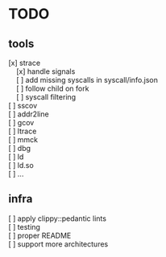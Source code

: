 # TODO

## tools

[x] strace  
&nbsp;&nbsp;&nbsp;&nbsp;[x] handle signals  
&nbsp;&nbsp;&nbsp;&nbsp;[ ] add missing syscalls in syscall/info.json  
&nbsp;&nbsp;&nbsp;&nbsp;[ ] follow child on fork  
&nbsp;&nbsp;&nbsp;&nbsp;[ ] syscall filtering  
[ ] sscov  
[ ] addr2line  
[ ] gcov  
[ ] ltrace  
[ ] mmck  
[ ] dbg  
[ ] ld  
[ ] ld.so  
[ ] ...  

## infra

[ ] apply clippy::pedantic lints  
[ ] testing  
[ ] proper README  
[ ] support more architectures  
